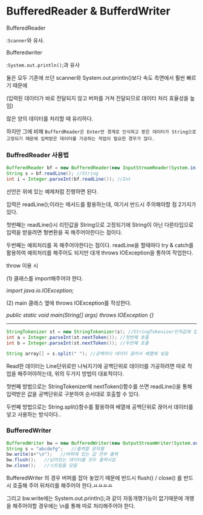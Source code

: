 # BufferedReader & BufferdWriter

BufferedReader

:`Scanner`와 유사.

Bufferedwriter

:`System.out.println()`;과 유사

둘은 모두 기존에 쓰던 scanner와 System.out.println()보다 속도 측면에서 훨씬 빠르기 때문에

(입력된 데이터가 바로 전달되지 않고 버퍼를 거쳐 전달되므로 데이터 처리 효율성을 높임)

많은 양의 데이터를 처리할 때 유리하다.

하지만 그에 비해 `BufferdReader은 Enter만 경계로 인식하고 받은 데이터가 String으로 고정되기 때문에 입력받은 데이터를 가공하는 작업이 필요한 경우가 많다.`

### BuffredReader 사용법

```java
BufferedReader bf = new BufferedReader(new InputStreamReader(System.in)); //선언
String s = bf.readLine(); //String
int i = Integer.parseInt(bf.readLine()); //Int
```

선언은 위에 있는 예제처럼 진행하면 된다.

입력은 readLine();이라는 메서드를 활용하는데, 여기서 반드시 주의해야할 점 2가지가 있다.

첫번째는 readLine()시 리턴값을 String으로 고정되기에 String이 아닌 다른타입으로 입력을 받을려면 형변환을 꼭 해주어야한다는 점이다.

두번째는 예외처리를 꼭 해주어야한다는 점이다. readLine을 할때마다 try & catch를 활용하여 예외처리를 해주어도 되지만 대개 throws IOException을 통하여 작업한다.

throw 이용 시

(1) 클래스를 import해주어야 한다.

*import java.io.IOException;*

(2) main 클래스 옆에 throws IOException를 작성한다.

*public static void main(String[] args) throws IOException {}*

****

```java
StringTokenizer st = new StringTokenizer(s); //StringTokenizer인자값에 입력 문자열 넣음
int a = Integer.parseInt(st.nextToken()); //첫번째 호출
int b = Integer.parseInt(st.nextToken()); //두번째 호출

String array[] = s.split(" "); //공백마다 데이터 끊어서 배열에 넣음
```

Read한 데이터는 Line단위로만 나눠지기에 공백단위로 데이터를 가공하려면 따로 작업을 해주어야하는데, 위의 두가지 방법이 대표적이다.

첫번째 방법으로는 StringTokenizer에 nextToken()함수를 쓰면 readLine()을 통해 입력받은 값을 공백단위로 구분하여 순서대로 호출할 수 있다.

두번째 방법으로는 String.split()함수를 활용하여 배열에 공백단위로 끊어서 데이터를 넣고 사용하는 방식이다..

### BufferedWriter

```java
BufferedWriter bw = new BufferedWriter(new OutputStreamWriter(System.out));   //할당된 버퍼에 값 넣어주기
String s = "abcdefg";   //출력할 문자열
bw.write(s+"\n");   //버퍼에 있는 값 전부 출력
bw.flush();   //남아있는 데이터를 모두 출력시킴
bw.close();   //스트림을 닫음
```

BufferedWriter 의 경우 버퍼를 잡아 놓았기 때문에 반드시 flush() / close() 를 반드시 호출해 주어 뒤처리를 해주어야 한다.ㅛㅛㅛㅛ

그리고 bw.write에는 System.out.println();과 같이 자동개행기능이 없기때문에 개행을 해주어야할 경우에는 \n를 통해 따로 처리해주어야 한다.